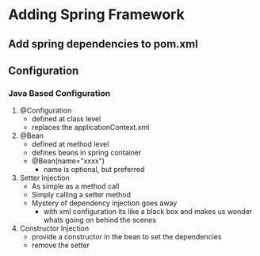 # Adding Spring Framework

## Add spring dependencies to pom.xml

## Configuration

### Java Based Configuration
1. @Configuration
	- defined at class level
	- replaces the applicationContext.xml
2. @Bean
	- defined at method level
	- defines beans in spring container
	- @Bean(name="xxxx")
		- name is optional, but preferred
3. Setter Injection
	- As simple as a method call
	- Simply calling a setter method
	- Mystery of dependency injection goes away
		- with xml configuration its like a black box and makes us wonder whats going on behind the scenes
4. Constructor Injection
	- provide a constructor in the bean to set the dependencies
	- remove the setter
	